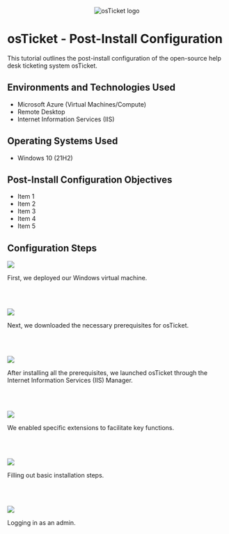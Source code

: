 <p align="center">
<img src="https://i.imgur.com/Clzj7Xs.png" alt="osTicket logo"/>
</p>

<h1>osTicket - Post-Install Configuration</h1>
This tutorial outlines the post-install configuration of the open-source help desk ticketing system osTicket.<br />


<h2>Environments and Technologies Used</h2>

- Microsoft Azure (Virtual Machines/Compute)
- Remote Desktop
- Internet Information Services (IIS)

<h2>Operating Systems Used </h2>

- Windows 10</b> (21H2)

<h2>Post-Install Configuration Objectives</h2>

- Item 1
- Item 2
- Item 3
- Item 4
- Item 5

<h2>Configuration Steps</h2>

<p>
<img src="https://drive.google.com/file/d/1F2iYAvr53PtGyxLf3RAVjci1qPsw8TiY/view?usp=drive_link"/>
</p>
<p>
First, we deployed our Windows virtual machine.
</p>
<br />
<br />

<p>
<img src="https://lh3.googleusercontent.com/keep-bbsk/AFgXFlJMrqU1s86RFIDYhyZyXhvgbtEWw1uEC_xQp43JVTUXvGbOFK1GwkQXagN9p--klZNDZLbJ0b1rrE3wdLCM_7USu0JKEfhdEOzsfKdb_YUvFJYNB7XZsw=s512"/>
</p>
<p> Next, we downloaded the necessary prerequisites for osTicket.
</p>
<br />
<br />

<p>
<img src="https://lh3.googleusercontent.com/keep-bbsk/AFgXFlI7rJXQP4lc6gCzY1xLX6ZNdhOZvM23Lbc5ak8pUEN6DYqdhUgjMKWCOX-cfOIFll8T9Nmq8RSO3OGN3bcZIV3gXsxKRO6wcmEK1AJ8t_yjEuoTC7zscQ=s512"/>
</p>
<p>
After installing all the prerequisites, we launched osTicket through the Internet Information Services (IIS) Manager.
</p>
<br />
<br />

<p>
<img src="https://lh3.googleusercontent.com/keep-bbsk/AFgXFlJ6KwHm1c21SnLXZwsWqRiwLrDnghN3Gd6Z5iBxUOSb6Wa8GIt2MQVMZAMjdLX-r1NPz3k0_buSYorNI4M-0YmKoxcCExgsYt5kp730tMzZk1HtYWEuoQ=s512"/>
</p>
<p>
We enabled specific extensions to facilitate key functions.
</p>
<br />
<br/>

<p>
<img src="https://lh3.googleusercontent.com/keep-bbsk/AFgXFlLPOZNXKCPqk5A1cjyD-fOqiRRrxONjkHQrLDA1M0gBFE8nXLFXELwIDW4n3ulm7zbq-xeN6_qoCuHrtNYyx-XerDHZwk5zS6KMQeqkp5n4DS35PNhjZQ=s512"/>
</p>
<p>
Filling out basic installation steps.
</p>
<br />
<br />

<p>
<img src="https://lh3.googleusercontent.com/keep-bbsk/AFgXFlJtCvSZkeMzpzEMuoDGPEogdmOIzdMmjdTwEe0Efj1dIs5tk587bQ4mJpiKWk9IWcdt3-TkTFJktWq8vwX9kmEhVkJb9Pq4E54F8dcTj3u7IVZHsoaPow=s512"/>
</p>
<p>
Logging in as an admin.
</p>
<br />
